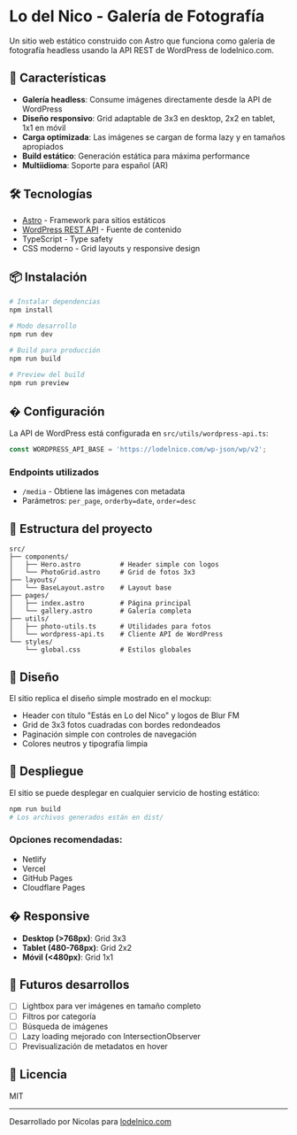 # Lo del Nico - Galería de Fotografía

Un sitio web estático construido con Astro que funciona como galería de fotografía headless usando la API REST de WordPress de lodelnico.com.

## 🚀 Características

- **Galería headless**: Consume imágenes directamente desde la API de WordPress
- **Diseño responsivo**: Grid adaptable de 3x3 en desktop, 2x2 en tablet, 1x1 en móvil
- **Carga optimizada**: Las imágenes se cargan de forma lazy y en tamaños apropiados
- **Build estático**: Generación estática para máxima performance
- **Multiidioma**: Soporte para español (AR)

## 🛠️ Tecnologías

- [Astro](https://astro.build/) - Framework para sitios estáticos
- [WordPress REST API](https://developer.wordpress.org/rest-api/) - Fuente de contenido
- TypeScript - Type safety
- CSS moderno - Grid layouts y responsive design

## 📦 Instalación

```bash
# Instalar dependencias
npm install

# Modo desarrollo
npm run dev

# Build para producción
npm run build

# Preview del build
npm run preview
```

## � Configuración

La API de WordPress está configurada en `src/utils/wordpress-api.ts`:

```typescript
const WORDPRESS_API_BASE = 'https://lodelnico.com/wp-json/wp/v2';
```

### Endpoints utilizados

- `/media` - Obtiene las imágenes con metadata
- Parámetros: `per_page`, `orderby=date`, `order=desc`

## 📁 Estructura del proyecto

```
src/
├── components/
│   ├── Hero.astro          # Header simple con logos
│   └── PhotoGrid.astro     # Grid de fotos 3x3
├── layouts/
│   └── BaseLayout.astro    # Layout base
├── pages/
│   ├── index.astro         # Página principal
│   └── gallery.astro       # Galería completa
├── utils/
│   ├── photo-utils.ts      # Utilidades para fotos
│   └── wordpress-api.ts    # Cliente API de WordPress
└── styles/
    └── global.css          # Estilos globales
```

## 🎨 Diseño

El sitio replica el diseño simple mostrado en el mockup:

- Header con título "Estás en Lo del Nico" y logos de Blur FM
- Grid de 3x3 fotos cuadradas con bordes redondeados
- Paginación simple con controles de navegación
- Colores neutros y tipografía limpia

## 🚀 Despliegue

El sitio se puede desplegar en cualquier servicio de hosting estático:

```bash
npm run build
# Los archivos generados están en dist/
```

### Opciones recomendadas:
- Netlify
- Vercel  
- GitHub Pages
- Cloudflare Pages

## � Responsive

- **Desktop (>768px)**: Grid 3x3
- **Tablet (480-768px)**: Grid 2x2  
- **Móvil (<480px)**: Grid 1x1

## 🔄 Futuros desarrollos

- [ ] Lightbox para ver imágenes en tamaño completo
- [ ] Filtros por categoría
- [ ] Búsqueda de imágenes
- [ ] Lazy loading mejorado con IntersectionObserver
- [ ] Previsualización de metadatos en hover

## 📄 Licencia

MIT

---

Desarrollado por Nicolas para [lodelnico.com](https://lodelnico.com)
